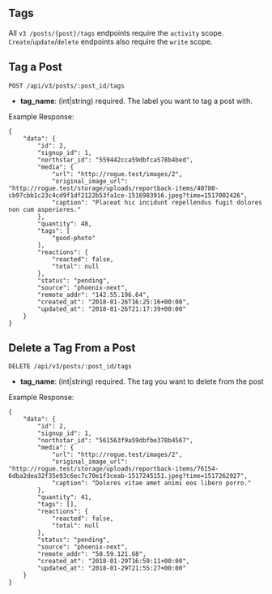## Tags
All `v3 /posts/{post}/tags` endpoints require the `activity` scope. `Create`/`update`/`delete` endpoints also require the `write` scope.

## Tag a Post

```
POST /api/v3/posts/:post_id/tags
```
  - **tag_name**: (int|string) required.
    The label you want to tag a post with. 

Example Response:

```
{
    "data": {
        "id": 2,
        "signup_id": 1,
        "northstar_id": "559442cca59dbfca578b4bed",
        "media": {
            "url": "http://rogue.test/images/2",
            "original_image_url": "http://rogue.test/storage/uploads/reportback-items/40780-cb97cbb1c23c4cd9f1df2122b53fa1ce-1516983916.jpeg?time=1517002426",
            "caption": "Placeat hic incidunt repellendus fugit dolores non cum asperiores."
        },
        "quantity": 48,
        "tags": [
            "good-photo"
        ],
        "reactions": {
            "reacted": false,
            "total": null
        },
        "status": "pending",
        "source": "phoenix-next",
        "remote_addr": "142.55.196.64",
        "created_at": "2018-01-26T16:25:16+00:00",
        "updated_at": "2018-01-26T21:17:39+00:00"
    }
}
```

## Delete a Tag From a Post
```
DELETE /api/v3/posts/:post_id/tags
```
  - **tag_name**: (int|string) required.
    The tag you want to delete from the post

Example Response:

```
{
    "data": {
        "id": 2,
        "signup_id": 1,
        "northstar_id": "561563f9a59dbfbe378b4567",
        "media": {
            "url": "http://rogue.test/images/2",
            "original_image_url": "http://rogue.test/storage/uploads/reportback-items/76154-6dba2dea32f35e93c6ec7c70e1f3ceab-1517245151.jpeg?time=1517262927",
            "caption": "Dolores vitae amet animi eos libero porro."
        },
        "quantity": 41,
        "tags": [],
        "reactions": {
            "reacted": false,
            "total": null
        },
        "status": "pending",
        "source": "phoenix-next",
        "remote_addr": "50.59.121.68",
        "created_at": "2018-01-29T16:59:11+00:00",
        "updated_at": "2018-01-29T21:55:27+00:00"
    }
}
```
